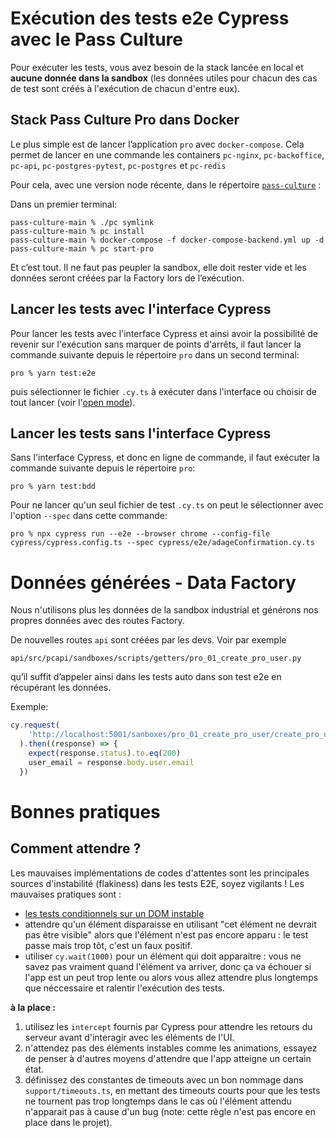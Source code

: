 # Exécution des tests e2e Cypress avec le Pass Culture

Pour exécuter les tests, vous avez besoin de la stack lancée en local et **aucune donnée dans la sandbox** (les données utiles pour chacun des cas de test sont créés à l'exécution de chacun d'entre eux).

## Stack Pass Culture Pro dans Docker
Le plus simple est de lancer l’application `pro` avec `docker-compose`. Cela permet de lancer en une commande les containers `pc-nginx`, `pc-backoffice`, `pc-api`, `pc-postgres-pytest`, `pc-postgres` et `pc-redis` 

Pour cela, avec une version node récente, dans le répertoire [`pass-culture`](https://github.com/pass-culture/pass-culture-main) :

Dans un premier terminal:
```
pass-culture-main % ./pc symlink
pass-culture-main % pc install
pass-culture-main % docker-compose -f docker-compose-backend.yml up -d
pass-culture-main % pc start-pro
```
Et c’est tout. Il ne faut pas peupler la sandbox, elle doit rester vide et les données seront créées par la Factory lors de l’exécution.

## Lancer les tests avec l'interface Cypress
Pour lancer les tests avec l'interface Cypress et ainsi avoir la possibilité de revenir sur l'exécution sans marquer de points d'arrêts, il faut lancer la commande suivante depuis le répertoire `pro` dans un second terminal:
```
pro % yarn test:e2e
```
puis sélectionner le fichier `.cy.ts` à exécuter dans l'interface ou choisir de tout lancer (voir l'[open mode](https://docs.cypress.io/app/core-concepts/open-mode])).

## Lancer les tests sans l'interface Cypress
Sans l'interface Cypress, et donc en ligne de commande, il faut exécuter la commande suivante depuis le répertoire `pro`:
```
pro % yarn test:bdd
```

Pour ne lancer qu'un seul fichier de test `.cy.ts` on peut le sélectionner avec l'option `--spec` dans cette commande:
```
pro % npx cypress run --e2e --browser chrome --config-file cypress/cypress.config.ts --spec cypress/e2e/adageConfirmation.cy.ts
```

# Données générées - Data Factory
Nous n'utilisons plus les données de la sandbox industrial et générons nos propres données avec des routes Factory.

De nouvelles routes `api` sont créées par les devs. Voir par exemple
```
api/src/pcapi/sandboxes/scripts/getters/pro_01_create_pro_user.py
```
qu’il suffit d’appeler ainsi dans les tests auto dans son test e2e en récupérant les données.

Exemple:
```typescript
cy.request(
    'http://localhost:5001/sanboxes/pro_01_create_pro_user/create_pro_user_with_venue_bank_account_and_userofferer'
  ).then((response) => {
    expect(response.status).to.eq(200)
    user_email = response.body.user.email
  })
  ```

# Bonnes pratiques

## Comment attendre ?

Les mauvaises implémentations de codes d'attentes sont les principales sources d'instabilité (flakiness) dans les tests E2E, soyez vigilants ! Les mauvaises pratiques sont :

- [les tests conditionnels sur un DOM instable](https://docs.cypress.io/guides/core-concepts/conditional-testing)
- attendre qu'un élément disparaisse en utilisant "cet élément ne devrait pas être visible" alors que l'élément n'est pas encore apparu : le test passe mais trop tôt, c'est un faux positif.
- utiliser `cy.wait(1000)` pour un élément qui doit apparaitre : vous ne savez pas vraiment quand l'élément va arriver, donc ça va échouer si l'app est un peut trop lente ou alors vous allez attendre plus longtemps que néccessaire et ralentir l'exécution des tests.

**à la place :**

1. utilisez les `intercept` fournis par Cypress pour attendre les retours du serveur avant d'interagir avec les éléments de l'UI.
2. n'attendez pas des éléments instables comme les animations, essayez de penser à d'autres moyens d'attendre que l'app atteigne un certain état.
3. définissez des constantes de timeouts avec un bon nommage dans `support/timeouts.ts`, en mettant des timeouts courts pour que les tests ne tournent pas trop longtemps dans le cas où l'élément attendu n'apparait pas à cause d'un bug (note: cette règle n'est pas encore en place dans le projet).